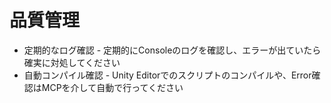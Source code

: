 # 品質管理

- 定期的なログ確認 - 定期的にConsoleのログを確認し、エラーが出ていたら確実に対処してください
- 自動コンパイル確認 - Unity Editorでのスクリプトのコンパイルや、Error確認はMCPを介して自動で行ってください